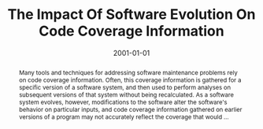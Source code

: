 ---
title: "The Impact Of Software Evolution On Code Coverage Information"
abstract: "Many tools and techniques for addressing software maintenance problems rely on code coverage information. Often, this coverage information is gathered for a specific version of a software system, and then used to perform analyses on subsequent versions of that system without being recalculated. As a software system evolves, however, modifications to the software alter the software's behavior on particular inputs, and code coverage information gathered on earlier versions of a program may not accurately reflect the coverage that would …"
date: 2001-01-01
venue: "2001 International Conference on Software Maintenance, ICSM 2001, Florence, Italy, November 6-10, 2001"
paperurl: https://ieeexplore.ieee.org/abstract/document/972727/
authors: "Sebastian G. Elbaum, David Gable and Gregg Rothermel"
awards: ""
---